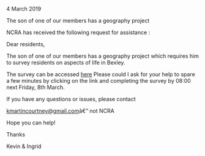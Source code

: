 4 March 2019

The son of one of our members has a geography project

NCRA has received the following request for assistance :

Dear residents,

The son of one of our members has a geography project which requires him to survey residents on aspects of life in Bexley.

The survey can be accessed [here](https://www.surveymonkey.co.uk/r/RWPHSHZ) Please could I ask for your help to spare a few minutes by clicking on the link and completing the survey by 08:00 next Friday, 8th March.

If you have any questions or issues, please contact

[kmartincourtney@gmail.com](mailto:kmartincourtney@gmail.com)â€“ not NCRA

Hope you can help!

Thanks

Kevin & Ingrid
